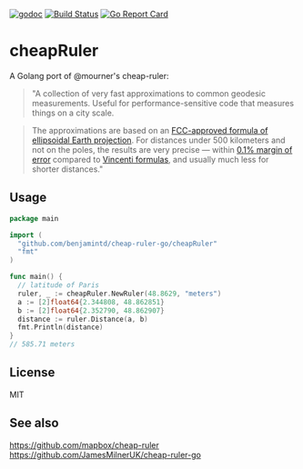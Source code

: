 [![godoc](https://img.shields.io/badge/godoc-reference-5272B4.svg?style=flat-square)](https://godoc.org/github.com/benjamintd/cheap-ruler-go/cheapRuler)
[![Build Status](https://travis-ci.org/benjamintd/cheap-ruler-go.svg?branch=master)](https://travis-ci.org/benjamintd/cheap-ruler-go)
[![Go Report Card](https://goreportcard.com/badge/github.com/benjamintd/cheap-ruler-go)](https://goreportcard.com/report/github.com/benjamintd/cheap-ruler-go)

# cheapRuler

A Golang port of @mourner's cheap-ruler:

> "A collection of very fast approximations to common geodesic measurements.
Useful for performance-sensitive code that measures things on a city scale.

> The approximations are based on an [FCC-approved formula of ellipsoidal Earth projection](https://www.gpo.gov/fdsys/pkg/CFR-2005-title47-vol4/pdf/CFR-2005-title47-vol4-sec73-208.pdf).
For distances under 500 kilometers and not on the poles,
the results are very precise — within [0.1% margin of error](#precision)
compared to [Vincenti formulas](https://en.wikipedia.org/wiki/Vincenty%27s_formulae),
and usually much less for shorter distances."

## Usage

```go
package main

import (
  "github.com/benjamintd/cheap-ruler-go/cheapRuler"
  "fmt"
)

func main() {
  // latitude of Paris
  ruler, _ := cheapRuler.NewRuler(48.8629, "meters")
  a := [2]float64{2.344808, 48.862851}
  b := [2]float64{2.352790, 48.862907}
  distance := ruler.Distance(a, b)
  fmt.Println(distance)
}
// 585.71 meters
```

## License

MIT

## See also

https://github.com/mapbox/cheap-ruler
https://github.com/JamesMilnerUK/cheap-ruler-go
